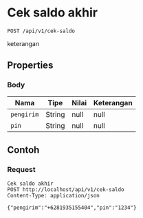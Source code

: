 # Cek saldo akhir
```http
POST /api/v1/cek-saldo
```
keterangan
## Properties
### Body
Nama | Tipe | Nilai | Keterangan
--- | --- | --- | ---
<code>pengirim</code> | String | null | null
<code>pin</code> | String | null | null
## Contoh
### Request
```http
Cek saldo akhir
POST http://localhost/api/v1/cek-saldo
Content-Type: application/json

{"pengirim":"+6281935155404","pin":"1234"}
```
